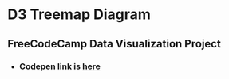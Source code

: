 # D3 Treemap Diagram

## FreeCodeCamp Data Visualization Project

- ### Codepen link is [here](https://codepen.io/realstankle/full/MWqYJzW)
